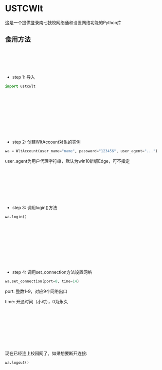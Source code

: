 # USTCWlt
这是一个提供登录南七技校网络通和设置网络功能的Python库

## 食用方法
<br/></br>
<br/></br>
- step 1: 导入
```Python
import ustcwlt
```
<br/></br>
<br/></br>
<br/></br>
<br/></br>
- step 2: 创建WltAccount对象的实例
```Python
wa = WltAccount(user_name="name", password="123456", user_agent="...")
```
user_agent为用户代理字符串，默认为win10新版Edge，可不指定
<br/></br>
<br/></br>
<br/></br>
<br/></br>
- step 3: 调用login()方法
```Python
wa.login()
```
<br/></br>
<br/></br>
<br/></br>
<br/></br>
- step 4: 调用set_connection方法设置网络
```Python
wa.set_connection(port=8, time=14)
```
port: 整数1-9，对应9个网络出口
 
time: 开通时间（小时），0为永久
  
<br/></br>
<br/></br>
<br/></br>
<br/></br>
现在已经连上校园网了，如果想要断开连接:
```Python
wa.logout()
```

